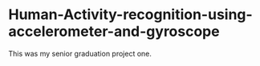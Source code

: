 # Human-Activity-recognition-using-accelerometer-and-gyroscope
This was my senior graduation project one. 
